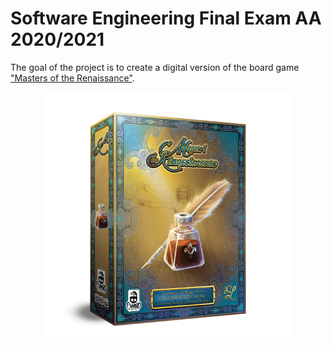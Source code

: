 # Software Engineering Final Exam AA 2020/2021

The goal of the project is to create a digital version of the board game ["Masters of the Renaissance"](https://www.craniocreations.it/prodotto/masters-of-renaissance/).
<p align="center">
<img src="src/main/resources/ReadMe/scatola.png" alt="Logo" width="400" height="400">
</p>
